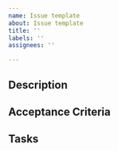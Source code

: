 ```yaml
---
name: Issue template
about: Issue template
title: ''
labels: ''
assignees: ''

---
```


## Description

## Acceptance Criteria

## Tasks
